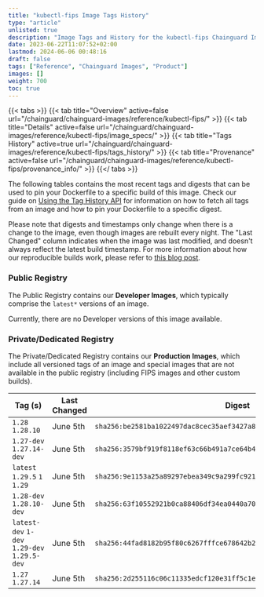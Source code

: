 ```yaml
---
title: "kubectl-fips Image Tags History"
type: "article"
unlisted: true
description: "Image Tags and History for the kubectl-fips Chainguard Image"
date: 2023-06-22T11:07:52+02:00
lastmod: 2024-06-06 00:48:16
draft: false
tags: ["Reference", "Chainguard Images", "Product"]
images: []
weight: 700
toc: true
---
```


{{< tabs >}}
{{< tab title="Overview" active=false url="/chainguard/chainguard-images/reference/kubectl-fips/" >}}
{{< tab title="Details" active=false url="/chainguard/chainguard-images/reference/kubectl-fips/image_specs/" >}}
{{< tab title="Tags History" active=true url="/chainguard/chainguard-images/reference/kubectl-fips/tags_history/" >}}
{{< tab title="Provenance" active=false url="/chainguard/chainguard-images/reference/kubectl-fips/provenance_info/" >}}
{{</ tabs >}}

The following tables contains the most recent tags and digests that can be used to pin your Dockerfile to a specific build of this image. Check our guide on [Using the Tag History API](/chainguard/chainguard-images/using-the-tag-history-api/) for information on how to fetch all tags from an image and how to pin your Dockerfile to a specific digest.

Please note that digests and timestamps only change when there is a change to the image, even though images are rebuilt every night. The "Last Changed" column indicates when the image was last modified, and doesn't always reflect the latest build timestamp. For more information about how our reproducible builds work, please refer to [this blog post](https://www.chainguard.dev/unchained/reproducing-chainguards-reproducible-image-builds).

### Public Registry
The Public Registry contains our **Developer Images**, which typically comprise the `latest*` versions of an image.

Currently, there are no Developer versions of this image available.

### Private/Dedicated Registry
The Private/Dedicated Registry contains our **Production Images**, which include all versioned tags of an image and special images that are not available in the public registry (including FIPS images and other custom builds).

| Tag (s)                                       | Last Changed | Digest                                                                    |
|-----------------------------------------------|--------------|---------------------------------------------------------------------------|
|  `1.28` `1.28.10`                             | June 5th     | `sha256:be2581ba1022497dac8cec35aef3427a88e0f17e52b8f4720897e971556675da` |
|  `1.27-dev` `1.27.14-dev`                     | June 5th     | `sha256:3579bf919f8118ef63c66b491a7ce64b454dd89a473327d276492feb99eb057b` |
|  `latest` `1.29.5` `1` `1.29`                 | June 5th     | `sha256:9e1153a25a89297ebea349c9a299fc921e678535a6fc07d3cf19ebc6f54bbd95` |
|  `1.28-dev` `1.28.10-dev`                     | June 5th     | `sha256:63f10552921b0ca88406df34ea0440a701c1154c030df2519bc1a8c89c8f2c07` |
|  `latest-dev` `1-dev` `1.29-dev` `1.29.5-dev` | June 5th     | `sha256:44fad8182b95f80c6267fffce678642b2ce5248c1572dad31436cb63bf97da82` |
|  `1.27` `1.27.14`                             | June 5th     | `sha256:2d255116c06c11335edcf120e31ff5c1e62a3b8c1435c8702795742df375a091` |

